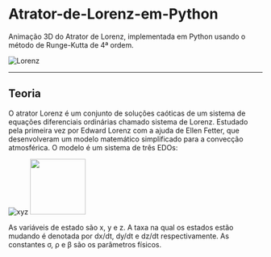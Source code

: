 # Atrator-de-Lorenz-em-Python

Animação 3D do Atrator de Lorenz, implementada em Python usando o método de Runge-Kutta de 4ª ordem.

![Lorenz](https://user-images.githubusercontent.com/65929471/97719774-3f127680-1aa6-11eb-9b83-0535a56469f5.gif)

---
## Teoria
O atrator Lorenz é um conjunto de soluções caóticas de um sistema de equações diferenciais ordinárias chamado sistema de Lorenz. Estudado pela primeira vez por Edward Lorenz com a ajuda de Ellen Fetter, que desenvolveram um modelo matemático simplificado para a convecção atmosférica. O modelo é um sistema de três EDOs:

![xyz](https://wikimedia.org/api/rest_v1/media/math/render/svg/7928004d58943529a7be774575a62ca436a82a7f) <img src="https://static.wixstatic.com/media/5769f0_a8eef2121b814552a4f94b2796cc6d5b~mv2.gif"  width="110">

As variáveis de estado são x, y e z. A taxa na qual os estados estão mudando é denotada por dx/dt, dy/dt e dz/dt respectivamente. As constantes σ, ρ e β são os parâmetros físicos.

